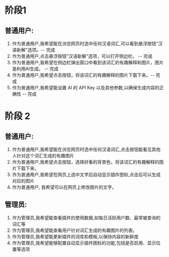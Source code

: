# 阶段1

## 普通用户:
1. 作为普通用户,我希望能在浏览网页时选中任何汉语词汇,可以看到悬浮按钮"汉语新解"选项。-- 完成
2. 作为普通用户,点击悬浮按钮"汉语新解"选项，可以打开侧边栏。 -- 完成
3. 作为普通用户,我希望在侧边栏弹出窗口中看到该词汇的有趣解释和图片，图片是利用AI生成。 -- 完成
4. 作为普通用户,我希望点击按钮，将该词汇的有趣解释的图片下载下来。-- 完成
5. 作为普通用户,我希望能设置 AI 的 API Key 以及其他参数,以确保生成内容的正确性 -- 完成

# 阶段 2

## 普通用户:
1. 作为普通用户,我希望能在浏览网页时选中任何汉语词汇,点击按钮能看见其他人针对这个词汇生成的有趣图片
2. 作为普通用户,我希望点击按钮，选择好看的背景色，将该词汇的有趣解释的图片下载下来。
3. 作为普通用户,我希望在网页上选中文字后自动显示插件图标,点击后可以生成对应的图片
4. 作为普通用户, 我希望可以在网页上修改图片的文字。

## 管理员:
1. 作为管理员,我希望能查看插件的使用数据,如每日活跃用户数、最常被查询的词汇等
2. 作为管理员,我希望能查看用户针对词汇生成的有趣图片的列表。
4. 作为管理员,我希望能更新插件的词库和模板,以保持内容的新鲜度
5. 作为管理员,我希望能够配置自动显示插件图标的功能,包括是否启用、显示位置等选项